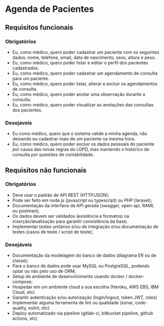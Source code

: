 # Agenda de Pacientes

## Requisitos funcionais

### Obrigatórios

- Eu, como médico, quero poder cadastrar um paciente com os seguintes dados:
  nome, telefone, email, data de nascimento, sexo, altura e peso.
- Eu, como médico, quero poder listar e editar o perfil dos pacientes cadastrados.
- Eu, como médico, quero poder cadastrar um agendamento de consulta para um
  paciente.
- Eu, como médico, quero poder listar, alterar e excluir os agendamentos de consulta.
- Eu, como médico, quero poder anotar uma observação durante a consulta.
- Eu, como médico, quero poder visualizar as anotações das consultas dos pacientes.

### Desejaveis

- Eu como médico, quero que o sistema valide a minha agenda, não deixando eu
  cadastrar mais de um paciente na mesma hora.
- Eu, como médico, quero poder excluir os dados pessoais do paciente por causa das
  novas regras do LGPD, mas mantendo o histórico de consulta por questões de
  contabilidade.

## Requisitos não funcionais

### Obrigatórios

- Deve usar o padrão de API REST (HTTP/JSON);
- Pode ser feito em node.js (javascript ou typescript) ou PHP (laravel);
- Documentação da interface da API gerada (swagger, open-api, RAML ou postman);
- Os dados devem ser validados (existência e formatos) na inserção/atualização para
  garantir consistência da base;
- Implementar testes unitários e/ou de integração e/ou documentação de testes (casos
  de teste / script de teste);

### Desejáveis

- Documentação da modelagem do banco de dados (diagrama ER ou de classe);
- Para o banco de dados pode usar MySQL ou PostgreSQL, podendo optar ou não
  pelo uso de ORM;
- Setup de ambiente de desenvolvimento usando docker / docker-compose;
- Hospedar em um ambiente cloud a sua escolha (Heroku, AWS EBS, IBM Cloud, etc)
- Garantir autenticação e/ou autorização (login/logout, token JWT, roles)
- Implementar alguma ferramenta de lint ou qualidade (sonar, code-quality, eslint, etc)
- Deploy automatizado via pipeline (gitlab-ci, bitbucket pipeline, github actions, etc)
